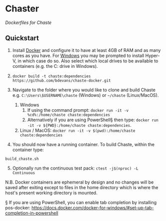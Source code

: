 Chaster
=======

*Dockerfiles for Chaste*

Quickstart
----------

1. Install [Docker](https://www.docker.com) and configure it to have at least 4GB of RAM and as many cores as you have. For [Windows](https://docs.docker.com/docker-for-windows/install/#download-docker-for-windows) you may be prompted to install Hyper-V, in which case do so. Also select which local drives to be available to containers (e.g. the C: drive in Windows).

2. `docker build -t chaste:dependencies https://github.com/bdevans/chaste-docker.git`

3. Navigate to the folder where you would like to clone and build Chaste e.g. `C:\Users\$USERNAME\chaste` (Windows) or `~/chaste` (Linux/MacOS).
   1. Windows
      1. If using the command prompt: `docker run -it -v %cd%:/home/chaste chaste:dependencies`
      2. Alternatively if you are using PowerShell§ then type: `docker run -it -v ${PWD}:/home/chaste chaste:dependencies`.
   2. Linux / MacOS: `docker run -it -v $(pwd):/home/chaste chaste:dependencies`

4. You should now have a running container. To build Chaste, within the container type:
```
build_chaste.sh
```

5. Optionally run the continuous test pack: `ctest -j$(nproc) -L Continuous`


<div class="alert alert-success">
N.B. Docker containers are ephemeral by design and no changes will be saved after exiting except to files in the home directory which is where the host's present working directory is mounted.
</div>

§ If you are using PowerShell, you can enable tab completion by installing pos-docker: https://docs.docker.com/docker-for-windows/#set-up-tab-completion-in-powershell
